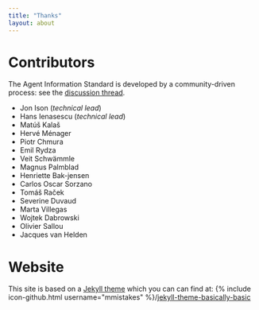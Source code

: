 ```yaml
---
title: "Thanks"
layout: about
---
```


# Contributors
The Agent Information Standard is developed by a community-driven process: see the [discussion thread](https://github.com/bio-agents/Agent-Information-Standard/issues/1).

- Jon Ison (*technical lead*)
- Hans Ienasescu (*technical lead*)
- Matúš Kalaš
- Hervé Ménager 
- Piotr Chmura
- Emil Rydza
- Veit Schwämmle
- Magnus Palmblad
- Henriette Bak-jensen
- Carlos Oscar Sorzano
- Tomáš Raček
- Severine Duvaud
- Marta Villegas
- Wojtek Dabrowski
- Olivier Sallou
- Jacques van Helden

# Website
This site is based on a [Jekyll theme](https://jekyllrb.com/docs/themes/) which you can can find at: {% include icon-github.html username="mmistakes" %}/[jekyll-theme-basically-basic](https://github.com/mmistakes/jekyll-theme-basically-basic)

